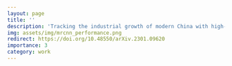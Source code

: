 ```yaml
---
layout: page
title: ''
description: 'Tracking the industrial growth of modern China with high-resolution panchromatic imagery: A sequential convolutional approach'
img: assets/img/mrcnn_performance.png
redirect: https://doi.org/10.48550/arXiv.2301.09620 
importance: 3
category: work
---
```

